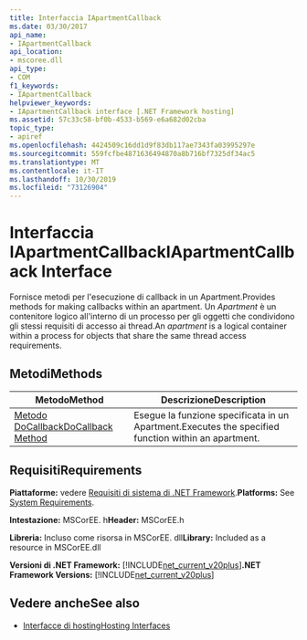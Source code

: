 ```yaml
---
title: Interfaccia IApartmentCallback
ms.date: 03/30/2017
api_name:
- IApartmentCallback
api_location:
- mscoree.dll
api_type:
- COM
f1_keywords:
- IApartmentCallback
helpviewer_keywords:
- IApartmentCallback interface [.NET Framework hosting]
ms.assetid: 57c33c58-bf0b-4533-b569-e6a682d02cba
topic_type:
- apiref
ms.openlocfilehash: 4424509c16dd1d9f83db117ae7343fa03995297e
ms.sourcegitcommit: 559fcfbe4871636494870a8b716bf7325df34ac5
ms.translationtype: MT
ms.contentlocale: it-IT
ms.lasthandoff: 10/30/2019
ms.locfileid: "73126904"
---
```

# <a name="iapartmentcallback-interface"></a><span data-ttu-id="2b002-102">Interfaccia IApartmentCallback</span><span class="sxs-lookup"><span data-stu-id="2b002-102">IApartmentCallback Interface</span></span>
<span data-ttu-id="2b002-103">Fornisce metodi per l'esecuzione di callback in un Apartment.</span><span class="sxs-lookup"><span data-stu-id="2b002-103">Provides methods for making callbacks within an apartment.</span></span> <span data-ttu-id="2b002-104">Un *Apartment* è un contenitore logico all'interno di un processo per gli oggetti che condividono gli stessi requisiti di accesso ai thread.</span><span class="sxs-lookup"><span data-stu-id="2b002-104">An *apartment* is a logical container within a process for objects that share the same thread access requirements.</span></span>  
  
## <a name="methods"></a><span data-ttu-id="2b002-105">Metodi</span><span class="sxs-lookup"><span data-stu-id="2b002-105">Methods</span></span>  
  
|<span data-ttu-id="2b002-106">Metodo</span><span class="sxs-lookup"><span data-stu-id="2b002-106">Method</span></span>|<span data-ttu-id="2b002-107">Descrizione</span><span class="sxs-lookup"><span data-stu-id="2b002-107">Description</span></span>|  
|------------|-----------------|  
|[<span data-ttu-id="2b002-108">Metodo DoCallback</span><span class="sxs-lookup"><span data-stu-id="2b002-108">DoCallback Method</span></span>](../../../../docs/framework/unmanaged-api/hosting/iapartmentcallback-docallback-method.md)|<span data-ttu-id="2b002-109">Esegue la funzione specificata in un Apartment.</span><span class="sxs-lookup"><span data-stu-id="2b002-109">Executes the specified function within an apartment.</span></span>|  
  
## <a name="requirements"></a><span data-ttu-id="2b002-110">Requisiti</span><span class="sxs-lookup"><span data-stu-id="2b002-110">Requirements</span></span>  
 <span data-ttu-id="2b002-111">**Piattaforme:** vedere [Requisiti di sistema di .NET Framework](../../../../docs/framework/get-started/system-requirements.md).</span><span class="sxs-lookup"><span data-stu-id="2b002-111">**Platforms:** See [System Requirements](../../../../docs/framework/get-started/system-requirements.md).</span></span>  
  
 <span data-ttu-id="2b002-112">**Intestazione:** MSCorEE. h</span><span class="sxs-lookup"><span data-stu-id="2b002-112">**Header:** MSCorEE.h</span></span>  
  
 <span data-ttu-id="2b002-113">**Libreria:** Incluso come risorsa in MSCorEE. dll</span><span class="sxs-lookup"><span data-stu-id="2b002-113">**Library:** Included as a resource in MSCorEE.dll</span></span>  
  
 <span data-ttu-id="2b002-114">**Versioni di .NET Framework:** [!INCLUDE[net_current_v20plus](../../../../includes/net-current-v20plus-md.md)]</span><span class="sxs-lookup"><span data-stu-id="2b002-114">**.NET Framework Versions:** [!INCLUDE[net_current_v20plus](../../../../includes/net-current-v20plus-md.md)]</span></span>  
  
## <a name="see-also"></a><span data-ttu-id="2b002-115">Vedere anche</span><span class="sxs-lookup"><span data-stu-id="2b002-115">See also</span></span>

- [<span data-ttu-id="2b002-116">Interfacce di hosting</span><span class="sxs-lookup"><span data-stu-id="2b002-116">Hosting Interfaces</span></span>](../../../../docs/framework/unmanaged-api/hosting/hosting-interfaces.md)

